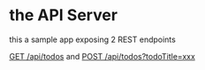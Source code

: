 # the API Server

this a sample app exposing 2 REST endpoints

[GET /api/todos](http://localhost:8080/api/todos) and
[POST /api/todos?todoTitle=xxx](http://localhost:8080/api/todos?todoTitle=HelloThere)